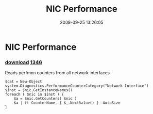 ﻿---
pid:            1345
parent:         0
children:       1346
poster:         halr9000
title:          NIC Performance
date:           2009-09-25 13:26:05
description:    Reads perfmon counters from all network interfaces
format:         posh
---

# NIC Performance

### [download](1345.ps1)  [1346](1346.md)

Reads perfmon counters from all network interfaces

```posh
$cat = New-Object system.Diagnostics.PerformanceCounterCategory("Network Interface")
$inst = $nic.GetInstanceNames()
foreach ( $nic in $inst ) {
	$a = $nic.GetCounters( $nic )
	$a | ft CounterName, { $_.NextValue() } -AutoSize
}
```
